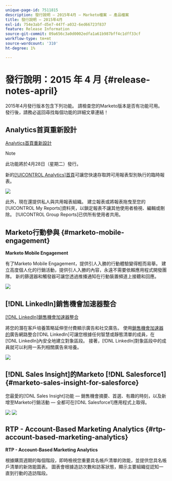 ```yaml
---
unique-page-id: 7511815
description: 發行說明 — 2015年4月 — Marketo檔案 — 產品檔案
title: 發行說明 — 2015年4月
exl-id: 754e3abf-d5e7-447f-a032-6ed66723f837
feature: Release Information
source-git-commit: 09a656c3a0d0002edfa1a61b987bff4c1dff33cf
workflow-type: tm+mt
source-wordcount: '310'
ht-degree: 1%

---
```


# 發行說明：2015 年 4 月 {#release-notes-april}

2015年4月發行版本包含下列功能。 請檢查您的Marketo版本是否有功能可用。 發行後，請務必返回尋找每個功能的詳細文章連結！

## Analytics首頁重新設計

[Analytics首頁重新設計](/help/marketo/product-docs/reporting/basic-reporting/creating-reports/navigating-the-analytics-home-page.md)

>[!NOTE]
>
>此功能將於4月28日（星期二）發行。

新的[[!UICONTROL Analytics]首頁](/help/marketo/product-docs/reporting/basic-reporting/creating-reports/navigating-the-analytics-home-page.md)可讓您快速存取跨可用報表型別執行的臨時報表。

![](assets/image2015-4-20-11-3a18-3a8.png)

此外，現在還提供私人與共用報表組織。 建立報表或將報表拖曳至您的[!UICONTROL My Reports]資料夾，以鎖定報表不讓其他使用者檢視、編輯或刪除。 [!UICONTROL Group Reports]已供所有使用者共用。

## Marketo行動參與 {#marketo-mobile-engagement}

**Marketo Mobile Engagement**

有了Marketo Mobile Engagement，提供引人入勝的行動體驗變得輕而易舉。 建立高度個人化的行銷活動，提供引人入勝的內容，永遠不需要依賴應用程式開發團隊。 新的篩選器和觸發器可讓您透過推播通知在行動裝置頻道上接聽和回應。

![](assets/image2015-4-20-11-3a16-3a55.png)

## [!DNL LinkedIn]銷售機會加速器整合

[[!DNL LinkedIn]銷售機會加速器整合](/help/marketo/product-docs/demand-generation/social/social-functions/use-a-marketo-list-or-smart-list-as-a-linkedin-audience-segment.md)

將您的潛在客戶培養策略延伸至付費顯示廣告和社交廣告。 使用[銷售機會加速器的](/help/marketo/product-docs/demand-generation/ad-network-integrations/add-linkedin-matched-audiences-as-a-launchpoint-service.md)廣告網路整合[!DNL LinkedIn]可讓您根據任何智慧或靜態清單的成員，在[!DNL LinkedIn]內安全地建立對象區段。 接著，[!DNL LinkedIn]對象區段中的成員就可以利用一系列相關廣告來培養。

![](assets/image2015-4-20-11-3a3-3a27.png)

## [!DNL Sales Insight]的Marketo [!DNL Salesforce1] {#marketo-sales-insight-for-salesforce}

您最愛的[!DNL Sales Insight]功能 — 銷售機會摘要、首選、有趣的時刻，以及新增至Marketo行銷活動 — 全都可在[!DNL Salesforce1]應用程式上取得。

![](assets/image2015-4-20-11-3a11-3a37.png) ![](assets/image2015-4-20-11-3a15-3a16.png)

## RTP - Account-Based Marketing Analytics {#rtp-account-based-marketing-analytics}

**RTP - Account-Based Marketing Analytics**

根據購買週期的每個階段，即時檢視您重要具名帳戶清單的效能，並提供您具名帳戶清單的新效能圖表。 圖表會根據造訪次數和訪客狀態，顯示主要組織從認知一直到行動的造訪階段。
